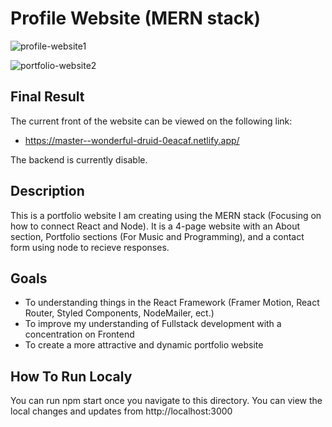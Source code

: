 # Profile Website (MERN stack)

![profile-website1](https://user-images.githubusercontent.com/37048222/194772990-376b93ee-2e1e-4a4b-a88a-926ff4e5765c.png)


![portfolio-website2](https://user-images.githubusercontent.com/37048222/194772938-c597720b-7156-4974-ae01-4b249d8cc811.png)


## Final Result

The current front of the website can be viewed on the following link:

- https://master--wonderful-druid-0eacaf.netlify.app/

The backend is currently disable.


## Description

This is a portfolio website I am creating using the MERN stack (Focusing on how to connect React and Node). It is a 
4-page website with an About section, Portfolio sections (For Music and Programming), and a contact form using node
to recieve responses.

## Goals

- To understanding things in the React Framework (Framer Motion, React Router, Styled Components, NodeMailer, ect.)
- To improve my understanding of Fullstack development with a concentration on Frontend
- To create a more attractive and dynamic portfolio website

## How To Run Localy

You can run npm start once you navigate to this directory. You can view the local changes and 
updates from http://localhost:3000

